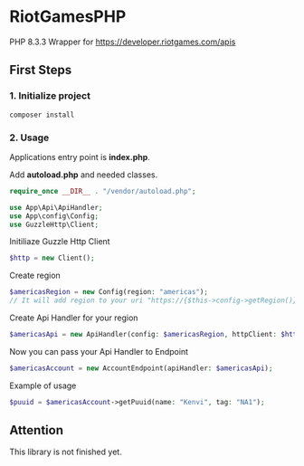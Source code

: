 # RiotGamesPHP

PHP 8.3.3 Wrapper for https://developer.riotgames.com/apis

## First Steps

### 1. Initialize project

```angular2html
composer install
```

### 2. Usage

Applications entry point is **index.php**.

Add **autoload.php** and needed classes.
```php
require_once __DIR__ . "/vendor/autoload.php";

use App\Api\ApiHandler;
use App\config\Config;
use GuzzleHttp\Client;
```
Initiliaze Guzzle Http Client
```php
$http = new Client();
```
Create region
```php
$americasRegion = new Config(region: "americas"); 
// It will add region to your uri "https://{$this->config->getRegion()}.api.riotgames.com/",
```
Create Api Handler for your region
```php
$americasApi = new ApiHandler(config: $americasRegion, httpClient: $http);
```
Now you can pass your Api Handler to Endpoint

```php
$americasAccount = new AccountEndpoint(apiHandler: $americasApi);
```
Example of usage
```php
$puuid = $americasAccount->getPuuid(name: "Kenvi", tag: "NA1");
```

## Attention
This library is not finished yet.

